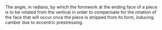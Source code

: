 The angle, in radians, by which the formwork at the ending face of a piece is to be rotated from the vertical in order to compensate for the rotation of the face that will occur once the piece is stripped from its form, inducing camber due to eccentric prestressing.
